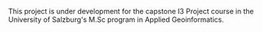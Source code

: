 This project is under development for the capstone I3 Project course in 
the University of Salzburg's M.Sc program in Applied Geoinformatics.
